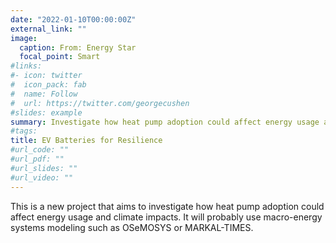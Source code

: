 ```yaml
---
date: "2022-01-10T00:00:00Z"
external_link: ""
image:
  caption: From: Energy Star
  focal_point: Smart
#links:
#- icon: twitter
#  icon_pack: fab
#  name: Follow
#  url: https://twitter.com/georgecushen
#slides: example
summary: Investigate how heat pump adoption could affect energy usage and climate impacts.
#tags:
title: EV Batteries for Resilience
#url_code: ""
#url_pdf: ""
#url_slides: ""
#url_video: ""
---
```


This is a new project that aims to investigate how heat pump adoption could affect energy usage and climate impacts. It will probably use macro-energy systems modeling such as OSeMOSYS or MARKAL-TIMES.




